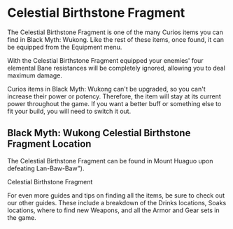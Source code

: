 # Celestial Birthstone Fragment

The Celestial Birthstone Fragment is one of the many Curios items you can find in Black Myth: Wukong. Like the rest of these items, once found, it can be equipped from the Equipment menu. 

With the Celestial Birthstone Fragment equipped your enemies' four elemental Bane resistances will be completely ignored, allowing you to deal maximum damage. 

Curios items in Black Myth: Wukong can't be upgraded, so you can't increase their power or potency. Therefore, the item will stay at its current power throughout the game. If you want a better buff or something else to fit your build, you will need to switch it out. 

## Black Myth: Wukong Celestial Birthstone Fragment Location

The Celestial Birthstone Fragment can be found in Mount Huaguo upon defeating Lan-Baw-Baw"). 

Celestial Birthstone Fragment

For even more guides and tips on finding all the items, be sure to check out our other guides. These include a breakdown of the Drinks locations, Soaks locations, where to find new Weapons, and all the Armor and Gear sets in the game.